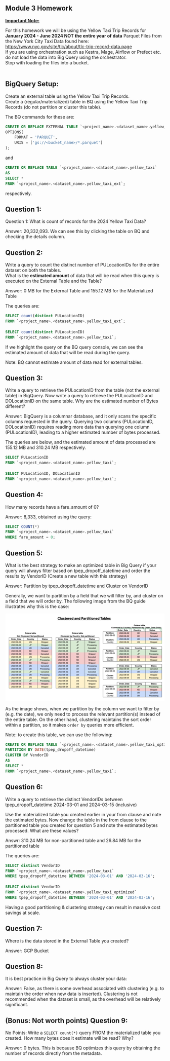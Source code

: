 ## Module 3 Homework

<b><u>Important Note:</b></u> <p> For this homework we will be using the Yellow Taxi Trip Records for **January 2024 - June 2024 NOT the entire year of data** 
Parquet Files from the New York
City Taxi Data found here: </br> https://www.nyc.gov/site/tlc/about/tlc-trip-record-data.page </br>
If you are using orchestration such as Kestra, Mage, Airflow or Prefect etc. do not load the data into Big Query using the orchestrator.</br> 
Stop with loading the files into a bucket. </br></br>

## BigQuery Setup:
Create an external table using the Yellow Taxi Trip Records. </br>
Create a (regular/materialized) table in BQ using the Yellow Taxi Trip Records (do not partition or cluster this table). </br>
</p>

The BQ commands for these are:
```sql
CREATE OR REPLACE EXTERNAL TABLE `<project_name>.<dataset_name>.yellow_taxi_ext`
OPTIONS(
    FORMAT = 'PARQUET',
    URIS = ['gs://<bucket_name>/*.parquet']
);
```
and 
```sql
CREATE OR REPLACE TABLE `<project_name>.<dataset_name>.yellow_taxi`
AS
SELECT *
FROM `<project_name>.<dataset_name>.yellow_taxi_ext`;
```
respectively.

## Question 1:
Question 1: What is count of records for the 2024 Yellow Taxi Data?

Answer: 20,332,093. We can see this by clicking the table on BQ and checking the details column.


## Question 2:
Write a query to count the distinct number of PULocationIDs for the entire dataset on both the tables.</br> 
What is the **estimated amount** of data that will be read when this query is executed on the External Table and the Table?

Answer: 0 MB for the External Table and 155.12 MB for the Materialized Table

The queries are:
```sql
SELECT count(distinct PULocationID)
FROM `<project_name>.<dataset_name>.yellow_taxi_ext`;

SELECT count(distinct PULocationID)
FROM `<project_name>.<dataset_name>.yellow_taxi`;
```
If we highlight the query on the BQ query console, we can see the estimated amount of data that will be read during the query. 

Note: BQ cannot estimate amount of data read for external tables.

## Question 3:
Write a query to retrieve the PULocationID from the table (not the external table) in BigQuery. Now write a query to retrieve the PULocationID and DOLocationID on the same table. Why are the estimated number of Bytes different?

Answer: BigQuery is a columnar database, and it only scans the specific columns requested in the query. Querying two columns (PULocationID, DOLocationID) requires 
reading more data than querying one column (PULocationID), leading to a higher estimated number of bytes processed.

The queries are below, and the estimated amount of data processed are 155.12 MB and 310.24 MB respectively.
```sql
SELECT PULocationID
FROM `<project_name>.<dataset_name>.yellow_taxi`;

SELECT PULocationID, DOLocationID
FROM `<project_name>.<dataset_name>.yellow_taxi`;
```


## Question 4:
How many records have a fare_amount of 0?

Answer: 8,333, obtained using the query:

```sql
SELECT COUNT(*)
FROM `<project_name>.<dataset_name>.yellow_taxi`
WHERE fare_amount = 0;
```

## Question 5:
What is the best strategy to make an optimized table in Big Query if your query will always filter based on tpep_dropoff_datetime and order the results by VendorID (Create a new table with this strategy)

Answer: Partition by tpep_dropoff_datetime and Cluster on VendorID

Generally, we want to partition by a field that we will filter by, and cluster on a field that we will order by. The following image from the BQ guide illustrates why this is the case:

![image](./partitioningVsClustering.png)

As the image shows, when we partition by the column we want to filter by (e.g. the date), we only need to process the relevant partition(s) instead of the entire table. On the other hand, clustering maintains the sort order within a partition, so it makes `order by` queries more efficient.

Note: to create this table, we can use the following:
```sql
CREATE OR REPLACE TABLE `<project_name>.<dataset_name>.yellow_taxi_optimized`
PARTITION BY DATE(tpep_dropoff_datetime)
CLUSTER BY VendorID
AS
SELECT *
FROM `<project_name>.<dataset_name>.yellow_taxi`;
```

## Question 6:
Write a query to retrieve the distinct VendorIDs between tpep_dropoff_datetime
2024-03-01 and 2024-03-15 (inclusive)</br>

Use the materialized table you created earlier in your from clause and note the estimated bytes. Now change the table in the from clause to the partitioned table you created for question 5 and note the estimated bytes processed. What are these values? </br>

Answr: 310.24 MB for non-partitioned table and 26.84 MB for the partitioned table

The queries are:
```sql
SELECT distinct VendorID
FROM `<project_name>.<dataset_name>.yellow_taxi`
WHERE tpep_dropoff_datetime BETWEEN '2024-03-01' AND '2024-03-16';

SELECT distinct VendorID
FROM `<project_name>.<dataset_name>.yellow_taxi_optimized`
WHERE tpep_dropoff_datetime BETWEEN '2024-03-01' AND '2024-03-16';
```

Having a good partitioning & clustering strategy can result in massive cost savings at scale.

## Question 7: 
Where is the data stored in the External Table you created?

Answer: GCP Bucket

## Question 8:
It is best practice in Big Query to always cluster your data:

Answer: False, as there is some overhead associated with clustering (e.g. to maintain the order when new data is inserted). Clustering is not recommended when the dataset is small, as the overhead will be relatively significant.

## (Bonus: Not worth points) Question 9:
No Points: Write a `SELECT count(*)` query FROM the materialized table you created. How many bytes does it estimate will be read? Why?

Answer: 0 bytes. This is because BQ optimizes this query by obtaining the number of records directly from the metadata.